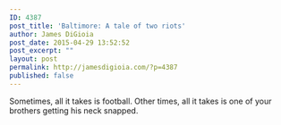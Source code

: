 ```yaml
---
ID: 4387
post_title: 'Baltimore: A tale of two riots'
author: James DiGioia
post_date: 2015-04-29 13:52:52
post_excerpt: ""
layout: post
permalink: http://jamesdigioia.com/?p=4387
published: false
---
```

Sometimes, all it takes is football. Other times, all it takes is one of your brothers getting his neck snapped.